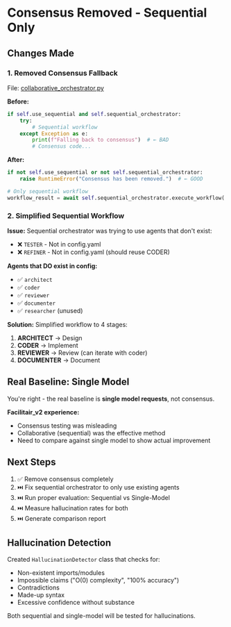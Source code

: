 # Consensus Removed - Sequential Only

## Changes Made

### 1. Removed Consensus Fallback
File: [collaborative_orchestrator.py](collaborative_orchestrator.py:217-261)

**Before:**
```python
if self.use_sequential and self.sequential_orchestrator:
    try:
        # Sequential workflow
    except Exception as e:
        print(f"Falling back to consensus")  # ← BAD
        # Consensus code...
```

**After:**
```python
if not self.use_sequential or not self.sequential_orchestrator:
    raise RuntimeError("Consensus has been removed.")  # ← GOOD

# Only sequential workflow
workflow_result = await self.sequential_orchestrator.execute_workflow(...)
```

### 2. Simplified Sequential Workflow

**Issue:** Sequential orchestrator was trying to use agents that don't exist:
- ❌ `TESTER` - Not in config.yaml
- ❌ `REFINER` - Not in config.yaml (should reuse CODER)

**Agents that DO exist in config:**
- ✅ `architect`
- ✅ `coder`
- ✅ `reviewer`
- ✅ `documenter`
- ✅ `researcher` (unused)

**Solution:** Simplified workflow to 4 stages:
1. **ARCHITECT** → Design
2. **CODER** → Implement
3. **REVIEWER** → Review (can iterate with coder)
4. **DOCUMENTER** → Document

## Real Baseline: Single Model

You're right - the real baseline is **single model requests**, not consensus.

**Facilitair_v2 experience:**
- Consensus testing was misleading
- Collaborative (sequential) was the effective method
- Need to compare against single model to show actual improvement

## Next Steps

1. ✅ Remove consensus completely
2. ⏭️ Fix sequential orchestrator to only use existing agents
3. ⏭️ Run proper evaluation: Sequential vs Single-Model
4. ⏭️ Measure hallucination rates for both
5. ⏭️ Generate comparison report

## Hallucination Detection

Created `HallucinationDetector` class that checks for:
- Non-existent imports/modules
- Impossible claims ("O(0) complexity", "100% accuracy")
- Contradictions
- Made-up syntax
- Excessive confidence without substance

Both sequential and single-model will be tested for hallucinations.
